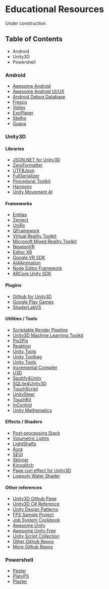 # Educational Resources
Under construction.

## Table of Contents
* Android
* Unity3D
* Powershell

### Android
* [Awesome Android](https://github.com/yongjhih/awesome-android-awesomeness "Awesome Android Github's Page")
* [Awesome Android UI/UX](https://github.com/wasabeef/awesome-android-ui "Awesome Android UI/UX Github's Page")
* [Android Debug Database](https://github.com/amitshekhariitbhu/Android-Debug-Database "Android Debug Database Github's Page")
* [Fresco](https://github.com/facebook/fresco "Facebook's Fresco Android Library Github Page")
* [Volley](https://github.com/google/volley "Google's Android Volley Library Github Page")
* [ExoPlayer](https://github.com/google/ExoPlayer "ExoPlayer Github's Page")
* [Stetho](https://github.com/facebook/stetho "Facebook's Stetho Github Page")
* [Guava](https://github.com/google/guava "Google Core Libraries for Java Github's Page")

### Unity3D

#### Libraries
* [JSON.NET for Unity3D](https://github.com/SaladLab/Json.Net.Unity3D "JSON.NET.Unity3D Github's Page")
* [ZeroFormatter](https://github.com/neuecc/ZeroFormatter "Fastest C# Serializer and Infinitely Fast Deserializer for .NET, .NET Core and Unity.")
* [UTF8Json](https://github.com/neuecc/Utf8Json "Definitely Fastest and Zero Allocation JSON Serializer for C#(NET, .NET Core, Unity, Xamarin).")
* [FullSerializer](https://github.com/jacobdufault/fullserializer "A robust JSON serialization framework that just works with support for all major Unity export platforms.")
* [Procedural Toolkit](https://github.com/Syomus/ProceduralToolkit "Procedural generation library for Unity")
* [Harmony](https://github.com/pardeike/Harmony "A library for patching, replacing and decorating .NET and Mono methods during runtime")
* [Unity Movement AI](https://github.com/antonpantev/unity-movement-ai "A Unity library for common movement AI.")

#### Frameworks
* [Entitas](https://github.com/sschmid/Entitas-CSharp "Entitas is a super fast Entity Component System (ECS) Framework specifically made for C# and Unity.")
* [Zenject](https://github.com/svermeulen/Zenject "Dependency Injection Framework for Unity3D.")
* [UniRx](https://github.com/neuecc/UniRx "Reactive Extensions for Unity.")
* [QFramework](https://github.com/liangxiegame/QFramework "RYour first K.I.S.S Unity 3D Framework.")
* [Virtual Reality Toolkit](https://github.com/thestonefox/VRTK "A productive VR Toolkit for rapidly building VR solutions in Unity3d.")
* [Microsoft Mixed Reality Toolkit](https://github.com/Microsoft/MixedRealityToolkit-Unity "Microsoft Mixed Reality Toolkit Github Page")
* [NewtonVR](https://github.com/TomorrowTodayLabs/NewtonVR "A virtual reality interaction system for unity based on physics.")
* [Editor XR](https://github.com/Unity-Technologies/EditorXR "Author XR in XR.")
* [Google VR SDK](https://github.com/googlevr/gvr-unity-sdk "Google VR SDK for Unity ")
* [AI4Animation](https://github.com/sebastianstarke/AI4Animation "Character Animation in Unity 3D using Deep Learning and Artificial Intelligence")
* [Node Editor Framework](https://github.com/Seneral/Node_Editor_Framework "A flexible and modular Node Editor Framework for creating node based displays and editors in Unity ")
* [ARCore Unity SDK](https://github.com/google-ar/arcore-unity-sdk "ARCore SDK for Unity.")

#### Plugins
* [Github for Unity3D](https://unity.github.com/ "Github plugin for Unity3d")
* [Google Play Games](https://github.com/playgameservices/play-games-plugin-for-unity "Google Play Games plugin for Unity.")
* [ShaderLabVS](https://github.com/wudixiaop/ShaderlabVS "ShaderlabVS is a Visual Studio plugin for Unity Shaderlab programming.")

#### Utilities / Tools
* [Scriptable Render Pipeline](https://github.com/Unity-Technologies/ScriptableRenderPipeline "Designed to give artists and developers the tools they need to create modern, high-fidelity graphics in Unity.")
* [Unity3D Machine Learning Toolkit](https://github.com/Unity-Technologies/ml-agents "Unity Machine Learning Agents Toolkit.")
* [Pix2Pix](https://github.com/keijiro/Pix2Pix "Real-time pix2pix implementation with Unity.")
* [Reaktion](https://github.com/keijiro/Reaktion "Audio reactive animation toolkit for Unity.")
* [Unity Tools](https://github.com/NoxHarmonium/unity-tools "Scripting Toolkit Github's Page")
* [Unity Toolbag](https://github.com/nickgravelyn/UnityToolbag "Unity Toolbag Github's Page")
* [Unity Tools](https://github.com/kode80/UnityTools "Unity Tools Github's Page")
* [Incremental Compiler](https://github.com/SaladLab/Unity3D.IncrementalCompiler "Incremental Compiler Github's Page")
* [U3D](https://github.com/DragonBox/u3d "Cross-platform Unity3D tools")
* [Spotify4Unity](https://github.com/JoshLmao/Spotify4Unity "Set of UI tools and scripts for integrating Spotify into your Unity game/app!")
* [SQLite4Unity3D](https://github.com/robertohuertasm/SQLite4Unity3d "SQLite made easy for Unity3d.")
* [TouchScript](https://github.com/TouchScript/TouchScript "Complete multi-touch solution for Unity: iOS, Android, Windows, TUIO.")
* [UnitySteer](https://github.com/ricardojmendez/UnitySteer "Gestures and input handling made sane for Unity.")
* [TouchKit](https://github.com/prime31/TouchKit "Steering, obstacle avoidance and path following behaviors for the Unity Game Engine.")
* [InControl](https://github.com/pbhogan/InControl "An input manager for Unity that tames the cross-platform controller beast. (Discontinued)")
* [Unity Mathematics](https://github.com/Unity-Technologies/Unity.Mathematics "A prototype of a C# math library providing vector types and math functions with a shader like syntax.")

#### Effects / Shaders
* [Post-processing Stack](https://github.com/Unity-Technologies/PostProcessing "Components for camera and other effects.")
* [Volumetric Lights](https://github.com/SlightlyMad/VolumetricLights "Volumetric Lights for Unity.")
* [LightShafts](https://github.com/robertcupisz/LightShafts "A light shafts (volumetric shadows) effect for Unity.")
* [Aura](https://github.com/raphael-ernaelsten/Aura "Volumetric Lighting for Unity.")
* [SEGI](https://github.com/sonicether/SEGI "A fully-dynamic voxel-based global illumination system for Unity.")
* [Skinner](https://github.com/keijiro/Skinner "Special Effects with Skinned Mesh in Unity.")
* [Kinoglitch](https://github.com/keijiro/KinoGlitch "Video glitch effects for Unity.")
* [Page curl effect for Unity3D](https://github.com/Dandarawy/Unity3DBookPageCurl "Page curl effect for Unity3D Github Page")
* [Lowpoly Water Shader](https://github.com/danielzeller/Lowpoly-Water-Unity "Low poly water with edge/shore blend. Similar to the awesome water in Monument Valley.")

#### Other references
* [Unity3D Github Page](https://github.com/Unity-Technologies "Unity3D Github Page")
* [Unity3D C# Reference](https://github.com/Unity-Technologies/UnityCsReference "Unity C# reference source code")
* [Unity Design Patterns](https://github.com/QianMo/Unity-Design-Pattern "All Gang of Four Design Patterns written in Unity C# with many examples. And some Game Programming Patterns written in Unity C#.")
* [FPS Sample Project](https://github.com/Unity-Technologies/FPSSample "A first person multiplayer shooter example project in Unity")
* [Job System Cookbook](https://github.com/stella3d/job-system-cookbook "Examples of using the C# Job System in Unity 2018 ")
* [Awesome Unity](https://github.com/RyanNielson/awesome-unity "Awesome Unity Github Page")
* [Awesome Unity Free](https://github.com/netpyoung/awesome-unity-free "A community driven list of useful Unity Game Engine 'FREE' packages, libraries and others.")
* [Unity Script Collection](https://github.com/michidk/Unity-Script-Collection "A maintained collection of useful & free unity scripts / library's / plugins and extensions.")
* [Other Github Repos](https://forum.unity.com/threads/useful-github-repos-for-unity.258224/ "Other Github Repos")
* [More Github Repos](https://unitycoder.com/blog/2016/03/08/best-unity-github-repositories/ "More Github Repos")

### Powershell
* [Pester](https://github.com/pester/Pester "Pester Github Page")
* [PlatyPS](https://github.com/PowerShell/platyPS "platyPS Github Page")
* [Plaster](https://github.com/PowerShell/Plaster "Plaster Github Page")


